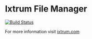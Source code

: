 # Ixtrum File Manager

[![Build Status](https://secure.travis-ci.org/ixtrum/file-manager.png?branch=master)](http://travis-ci.org/ixtrum/file-manager)

For more information visit [ixtrum.com](http://ixtrum.com/ "Go to ixtrum.com")